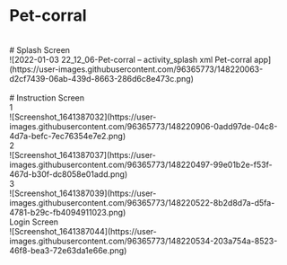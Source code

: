 # Pet-corral
<br>
# Splash Screen<br>
![2022-01-03 22_12_06-Pet-corral – activity_splash xml  Pet-corral app](https://user-images.githubusercontent.com/96365773/148220063-d2cf7439-06ab-439d-8663-286d6c8e473c.png)<br>
<br>
# Instruction Screen <br>
1<br>
![Screenshot_1641387032](https://user-images.githubusercontent.com/96365773/148220906-0add97de-04c8-4d7a-befc-7ec76354e7e2.png) <br>
2 <br>
![Screenshot_1641387037](https://user-images.githubusercontent.com/96365773/148220497-99e01b2e-f53f-467d-b30f-dc8058e01add.png) <br>
3 <br>
![Screenshot_1641387039](https://user-images.githubusercontent.com/96365773/148220522-8b2d8d7a-d5fa-4781-b29c-fb4094911023.png) <br>
Login Screen <br>
![Screenshot_1641387044](https://user-images.githubusercontent.com/96365773/148220534-203a754a-8523-46f8-bea3-72e63da1e66e.png) <br>
